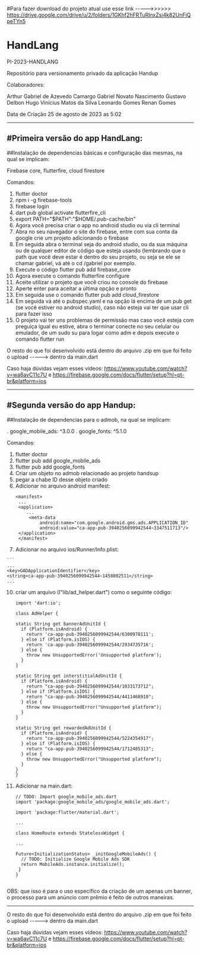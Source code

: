 #Para fazer download do projeto atual use esse link ----->>>>>> https://drive.google.com/drive/u/2/folders/1GKhf2hFRTuRlnxZsi4k82UnFiQpeTYn5

# HandLang
PI-2023-HANDLANG

Repositório para versionamento privado da aplicação Handup

Colaboradores: 

Arthur
Gabriel de Azevedo Camargo
Gabriel Novato Nascimento
Gustavo Delbon
Hugo Vinicius Matos da Silva
Leonardo Gomes
Renan Gomes

Data de Criação 25 de agosto de 2023 as 5:02

----
#Primeira versão do app HandLang:
----

##Instalação de dependencias básicas e configuração das mesmas, na qual se implicam:

Firebase core,
flutterfire,
cloud firestore

Comandos:

1) flutter doctor
2) npm i -g firebase-tools
3) firebase login
4) dart pub global activate flutterfire_cli
5) export PATH="$PATH":"$HOME/.pub-cache/bin"
6) Agora você precisa criar o app no android studio ou via cli terminal
7) Abra no seu navegador o site do firebase, entre com sua conta da google crie um projeto adicionando o firebase
9) Em seguida abra o terminal seja do android studio, ou da sua máquina ou de qualquer editor de código que esteja usando (lembrando que o path que você deve estar é dentro do seu projeto, ou seja se ele se chamar gabriel, vá até o cd /gabriel por exemplo.
10) Execute o código flutter pub add firebase_core
11) Agora execute o comando flutterfire configure
12) Aceite utilizar o projeto que você criou no console do firebase
13) Aperte enter para aceitar a última opção e pronto
14) Em seguida use o comando flutter pub add cloud_firestore
15) Em seguida vá até o pubspec.yaml e na opção lá encima de um pub get (se você estiver no android studio), caso não esteja vai ter que usar cli para fazer isso
16) O projeto vai ter uns problemas de permissão mas caso você esteja com preguiça igual eu estive, abra o terminar conecte no seu celular ou emulador, de um sudo su para logar como adm e depois execute o comando flutter run

O resto do que foi desenvolvido está dentro do arquivo .zip em que foi feito o upload -----> dentro da main.dart

Caso haja dúvidas vejam esses vídeos: https://www.youtube.com/watch?v=wa6avC11c7U e https://firebase.google.com/docs/flutter/setup?hl=pt-br&platform=ios

----
#Segunda versão do app Handup:
----

##Instalação de dependencias para o admob, na qual se implicam:

  . google_mobile_ads: ^3.0.0
  . google_fonts: ^5.1.0

Comandos:

1) flutter doctor
2) flutter pub add google_mobile_ads
3) flutter pub add google_fonts
4) Criar um objeto no admob relacionado ao projeto handsup
5) pegar a chabe ID desse objeto criado
6) Adicionar no arquivo android manifest:
   ```
   <manifest>
    ...
    <application>
       ...
        <meta-data
            android:name="com.google.android.gms.ads.APPLICATION_ID"
            android:value="ca-app-pub-3940256099942544~3347511713"/>
    </application>
    </manifest>
  8) Adicionar no arquivo ios/Runner/Info.plist:
     
    ```
    ...
    <key>GADApplicationIdentifier</key>
    <string>ca-app-pub-3940256099942544~1458002511</string>
    ...
    
  10) criar um arquivo (I"lib/ad_helper.dart") como o seguinte código:
      ```
      import 'dart:io';

      class AdHelper {

      static String get bannerAdUnitId {
        if (Platform.isAndroid) {
          return 'ca-app-pub-3940256099942544/6300978111';
        } else if (Platform.isIOS) {
          return 'ca-app-pub-3940256099942544/2934735716';
        } else {
          throw new UnsupportedError('Unsupported platform');
        }
      }

      static String get interstitialAdUnitId {
        if (Platform.isAndroid) {
          return "ca-app-pub-3940256099942544/1033173712";
        } else if (Platform.isIOS) {
          return "ca-app-pub-3940256099942544/4411468910";
        } else {
          throw new UnsupportedError("Unsupported platform");
        }
      }

      static String get rewardedAdUnitId {
        if (Platform.isAndroid) {
          return "ca-app-pub-3940256099942544/5224354917";
        } else if (Platform.isIOS) {
          return "ca-app-pub-3940256099942544/1712485313";
        } else {
          throw new UnsupportedError("Unsupported platform");
        }
      }
      }

  12) Adicionar na main.dart:
      ```
      // TODO: Import google_mobile_ads.dart
      import 'package:google_mobile_ads/google_mobile_ads.dart';

      import 'package:flutter/material.dart';

      ...
  
      class HomeRoute extends StatelessWidget {

      ...

      Future<InitializationStatus> _initGoogleMobileAds() {
        // TODO: Initialize Google Mobile Ads SDK
        return MobileAds.instance.initialize();
       }
      }
    
OBS: que isso é para o uso específico da criação de um apenas um banner, o processo para um anúncio com prêmio é feito de outros maneiras.

-----
      

O resto do que foi desenvolvido está dentro do arquivo .zip em que foi feito o upload -----> dentro da main.dart

Caso haja dúvidas vejam esses vídeos: https://www.youtube.com/watch?v=wa6avC11c7U e https://firebase.google.com/docs/flutter/setup?hl=pt-br&platform=ios

